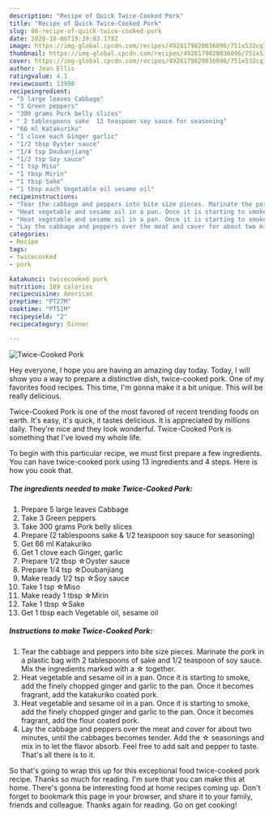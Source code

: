```yaml
---
description: "Recipe of Quick Twice-Cooked Pork"
title: "Recipe of Quick Twice-Cooked Pork"
slug: 86-recipe-of-quick-twice-cooked-pork
date: 2020-10-06T19:39:03.178Z
image: https://img-global.cpcdn.com/recipes/4928179820036096/751x532cq70/twice-cooked-pork-recipe-main-photo.jpg
thumbnail: https://img-global.cpcdn.com/recipes/4928179820036096/751x532cq70/twice-cooked-pork-recipe-main-photo.jpg
cover: https://img-global.cpcdn.com/recipes/4928179820036096/751x532cq70/twice-cooked-pork-recipe-main-photo.jpg
author: Jean Ellis
ratingvalue: 4.1
reviewcount: 13998
recipeingredient:
- "5 large leaves Cabbage"
- "3 Green peppers"
- "300 grams Pork belly slices"
- " 2 tablespoons sake  12 teaspoon soy sauce for seasoning"
- "66 ml Katakuriko"
- "1 clove each Ginger garlic"
- "1/2 tbsp Oyster sauce"
- "1/4 tsp Doubanjiang"
- "1/2 tsp Soy sauce"
- "1 tsp Miso"
- "1 tbsp Mirin"
- "1 tbsp Sake"
- "1 tbsp each Vegetable oil sesame oil"
recipeinstructions:
- "Tear the cabbage and peppers into bite size pieces. Marinate the pork in a plastic bag with 2 tablespoons of sake and 1/2 teaspoon of soy sauce. Mix the ingredients marked with a ☆ together."
- "Heat vegetable and sesame oil in a pan. Once it is starting to smoke, add the finely chopped ginger and garlic to the pan. Once it becomes fragrant, add the katakuriko coated pork."
- "Heat vegetable and sesame oil in a pan. Once it is starting to smoke, add the finely chopped ginger and garlic to the pan. Once it becomes fragrant, add the flour coated pork."
- "Lay the cabbage and peppers over the meat and cover for about two minutes, until the cabbages becomes tender. Add the ☆ seasonings and mix in to let the flavor absorb. Feel free to add salt and pepper to taste. That&#39;s all there is to it."
categories:
- Recipe
tags:
- twicecooked
- pork

katakunci: twicecooked pork 
nutrition: 169 calories
recipecuisine: American
preptime: "PT27M"
cooktime: "PT51M"
recipeyield: "2"
recipecategory: Dinner

---
```



![Twice-Cooked Pork](https://img-global.cpcdn.com/recipes/4928179820036096/751x532cq70/twice-cooked-pork-recipe-main-photo.jpg)

Hey everyone, I hope you are having an amazing day today. Today, I will show you a way to prepare a distinctive dish, twice-cooked pork. One of my favorites food recipes. This time, I'm gonna make it a bit unique. This will be really delicious.

Twice-Cooked Pork is one of the most favored of recent trending foods on earth. It's easy, it's quick, it tastes delicious. It is appreciated by millions daily. They're nice and they look wonderful. Twice-Cooked Pork is something that I've loved my whole life.




To begin with this particular recipe, we must first prepare a few ingredients. You can have twice-cooked pork using 13 ingredients and 4 steps. Here is how you cook that.

<!--inarticleads1-->

##### The ingredients needed to make Twice-Cooked Pork:

1. Prepare 5 large leaves Cabbage
1. Take 3 Green peppers
1. Take 300 grams Pork belly slices
1. Prepare  (2 tablespoons sake &amp; 1/2 teaspoon soy sauce for seasoning)
1. Get 66 ml Katakuriko
1. Get 1 clove each Ginger, garlic
1. Prepare 1/2 tbsp ☆Oyster sauce
1. Prepare 1/4 tsp ☆Doubanjiang
1. Make ready 1/2 tsp ☆Soy sauce
1. Take 1 tsp ☆Miso
1. Make ready 1 tbsp ☆Mirin
1. Take 1 tbsp ☆Sake
1. Get 1 tbsp each Vegetable oil, sesame oil




<!--inarticleads2-->

##### Instructions to make Twice-Cooked Pork:

1. Tear the cabbage and peppers into bite size pieces. Marinate the pork in a plastic bag with 2 tablespoons of sake and 1/2 teaspoon of soy sauce. Mix the ingredients marked with a ☆ together.
1. Heat vegetable and sesame oil in a pan. Once it is starting to smoke, add the finely chopped ginger and garlic to the pan. Once it becomes fragrant, add the katakuriko coated pork.
1. Heat vegetable and sesame oil in a pan. Once it is starting to smoke, add the finely chopped ginger and garlic to the pan. Once it becomes fragrant, add the flour coated pork.
1. Lay the cabbage and peppers over the meat and cover for about two minutes, until the cabbages becomes tender. Add the ☆ seasonings and mix in to let the flavor absorb. Feel free to add salt and pepper to taste. That&#39;s all there is to it.




So that's going to wrap this up for this exceptional food twice-cooked pork recipe. Thanks so much for reading. I'm sure that you can make this at home. There's gonna be interesting food at home recipes coming up. Don't forget to bookmark this page in your browser, and share it to your family, friends and colleague. Thanks again for reading. Go on get cooking!
